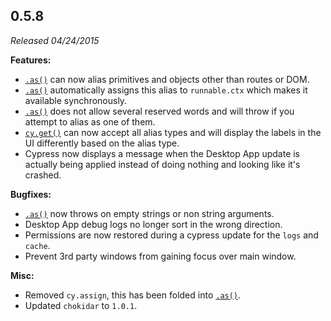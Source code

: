 ## 0.5.8

_Released 04/24/2015_

**Features:**

- [`.as()`](/api/commands/as) can now alias primitives and objects other than
  routes or DOM.
- [`.as()`](/api/commands/as) automatically assigns this alias to `runnable.ctx`
  which makes it available synchronously.
- [`.as()`](/api/commands/as) does not allow several reserved words and will
  throw if you attempt to alias as one of them.
- [`cy.get()`](/api/commands/get) can now accept all alias types and will
  display the labels in the UI differently based on the alias type.
- Cypress now displays a message when the Desktop App update is actually being
  applied instead of doing nothing and looking like it's crashed.

**Bugfixes:**

- [`.as()`](/api/commands/as) now throws on empty strings or non string
  arguments.
- Desktop App debug logs no longer sort in the wrong direction.
- Permissions are now restored during a cypress update for the `logs` and
  `cache`.
- Prevent 3rd party windows from gaining focus over main window.

**Misc:**

- Removed `cy.assign`, this has been folded into [`.as()`](/api/commands/as).
- Updated `chokidar` to `1.0.1`.
